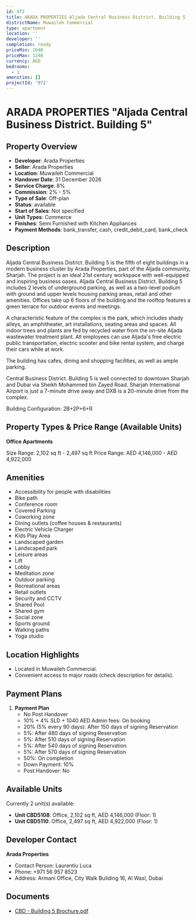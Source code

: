 ```yaml
---
id: 972
title: ARADA PROPERTIES Aljada Central Business District. Building 5
districtName: Muwaileh Commercial
type: apartment
location: ''
developer: ''
completion: ready
priceMin: 1040
priceMax: 1248
currency: AED
bedrooms:
  - 1
amenities: []
projectId: '972'
---
```


# ARADA PROPERTIES "Aljada Central Business District. Building 5"

## Property Overview
- **Developer**: Arada Properties
- **Seller**: Arada Properties
- **Location**: Muwaileh Commercial
- **Handover Date**: 31 December 2026
- **Service Charge**: 8%
- **Commission**: 2% - 5%
- **Type of Sale**: Off-plan
- **Status**: available
- **Start of Sales**: Not specified
- **Unit Types**: Commerce
- **Finishes**: Semi Furnished with Kitchen Appliances
- **Payment Methods**: bank_transfer, cash, credit_debit_card, bank_check

## Description
Aljada Central Business District. Building 5 is the fifth of eight buildings in a modern business cluster by Arada Properties, part of the Aljada community, Sharjah. The project is an ideal 21st century workspace with well-equipped and inspiring business oases. Aljada Central Business District. Building 5 includes 2 levels of underground parking, as well as a two-level podium with ground and upper levels housing parking areas, retail and other amenities. Offices take up 6 floors of the building and the rooftop features a green terrace for outdoor events and meetings.

A characteristic feature of the complex is the park, which includes shady alleys, an amphitheater, art installations, seating areas and spaces. All indoor trees and plants are fed by recycled water from the on-site Aljada wastewater treatment plant. All employees can use Aljada's free electric public transportation, electric scooter and bike rental system, and charge their cars while at work.

The building has cafes, dining and shopping facilities, as well as ample parking.

Central Business District. Building 5 is well connected to downtown Sharjah and Dubai via Sheikh Mohammed bin Zayed Road. Sharjah International Airport is just a 7-minute drive away and DXB is a 20-minute drive from the complex.

Building Configuration: 2B+2P+6+R

## Property Types & Price Range (Available Units)
**Office Apartments**

Size Range: 2,102 sq ft - 2,497 sq ft
Price Range: AED 4,146,000 - AED 4,922,000

## Amenities
- Accessibility for people with disabilities
- Bike path
- Conference room
- Covered Parking
- Coworking zone
- Dining outlets  (coffee houses & restaurants)
- Electric Vehicle Charger
- Kids Play Area
- Landscaped garden
- Landscaped park
- Leisure areas
- Lift
- Lobby
- Meditation zone
- Outdoor parking
- Recreational areas
- Retail outlets
- Security and CCTV
- Shared Pool
- Shared gym
- Social zone
- Sports ground
- Walking paths
- Yoga studio

## Location Highlights
- Located in Muwaileh Commercial.
- Convenient access to major roads (check description for details).

## Payment Plans
1. **Payment Plan**
   - No Post Handover
   - 10% + 4% SLD + 1040 AED Admin fees: On booking
   - 20% (5% every 90 days): After 150 days of signing Reservation
   - 5%: After 480 days of signing Reservation
   - 5%: After 510 days of signing Reservation
   - 5%: After 540 days of signing Reservation
   - 5%: After 570 days of signing Reservation
   - 50%: On completion
   - Down Payment: 10%
   - Post Handover: No

## Available Units
Currently 2 unit(s) available:
- **Unit CBD5108**: Office, 2,102 sq ft, AED 4,146,000 (Floor: 1)
- **Unit CBD5110**: Office, 2,497 sq ft, AED 4,922,000 (Floor: 1)

## Developer Contact
**Arada Properties**
- Contact Person: Laurentiu Luca
- Phone: +971 56 957 8523
- Address: Armani Office, City Walk Building 16, Al Wasl, Dubai

## Documents
- [CBD - Building 5 Brochure.pdf](https://cdn.geniemap.net/2024/02/14/Lf7BlwdmkXEZG8VDtwpx502Zem20KT6OsQqDS8uY.pdf)
